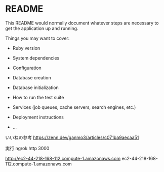 # README

This README would normally document whatever steps are necessary to get the
application up and running.

Things you may want to cover:

- Ruby version

- System dependencies

- Configuration

- Database creation

- Database initialization

- How to run the test suite

- Services (job queues, cache servers, search engines, etc.)

- Deployment instructions

- ...

いいねの参考
https://zenn.dev/ganmo3/articles/c071ba9aecaa51

実行
ngrok http 3000


http://ec2-44-218-168-112.compute-1.amazonaws.com
 ec2-44-218-168-112.compute-1.amazonaws.com